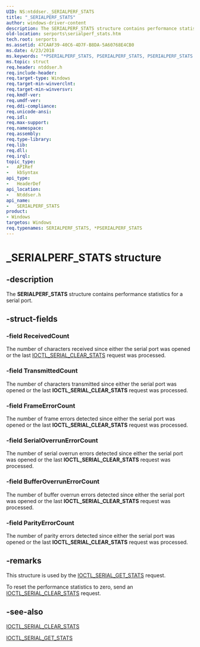 ```yaml
---
UID: NS:ntddser._SERIALPERF_STATS
title: "_SERIALPERF_STATS"
author: windows-driver-content
description: The SERIALPERF_STATS structure contains performance statistics for a serial port.
old-location: serports\serialperf_stats.htm
tech.root: serports
ms.assetid: 47CAAF39-40C6-4D7F-B8DA-5A60768E4CB0
ms.date: 4/23/2018
ms.keywords: "*PSERIALPERF_STATS, PSERIALPERF_STATS, PSERIALPERF_STATS structure pointer [Serial Ports], SERIALPERF_STATS, SERIALPERF_STATS structure [Serial Ports], _SERIALPERF_STATS, ntddser/PSERIALPERF_STATS, ntddser/SERIALPERF_STATS, serports.serialperf_stats"
ms.topic: struct
req.header: ntddser.h
req.include-header: 
req.target-type: Windows
req.target-min-winverclnt: 
req.target-min-winversvr: 
req.kmdf-ver: 
req.umdf-ver: 
req.ddi-compliance: 
req.unicode-ansi: 
req.idl: 
req.max-support: 
req.namespace: 
req.assembly: 
req.type-library: 
req.lib: 
req.dll: 
req.irql: 
topic_type:
-	APIRef
-	kbSyntax
api_type:
-	HeaderDef
api_location:
-	Ntddser.h
api_name:
-	SERIALPERF_STATS
product:
- Windows
targetos: Windows
req.typenames: SERIALPERF_STATS, *PSERIALPERF_STATS
---
```


# _SERIALPERF_STATS structure


## -description


The <b>SERIALPERF_STATS</b> structure contains performance statistics for a serial port.


## -struct-fields




### -field ReceivedCount

The number of characters received since either the serial port was opened or the last <a href="https://msdn.microsoft.com/library/windows/hardware/ff546538">IOCTL_SERIAL_CLEAR_STATS</a> request was processed.


### -field TransmittedCount

The number of characters transmitted since either the serial port was opened or the last <b>IOCTL_SERIAL_CLEAR_STATS</b> request was processed.


### -field FrameErrorCount

The number of frame errors detected since either the serial port was opened or the last <b>IOCTL_SERIAL_CLEAR_STATS</b> request was processed.


### -field SerialOverrunErrorCount

The number of serial overrun errors detected since either the serial port was opened or the last <b>IOCTL_SERIAL_CLEAR_STATS</b> request was processed.


### -field BufferOverrunErrorCount

The number of buffer overrun errors detected since either the serial port was opened or the last <b>IOCTL_SERIAL_CLEAR_STATS</b> request was processed.


### -field ParityErrorCount

The number of parity errors detected since either the serial port was opened or the last <b>IOCTL_SERIAL_CLEAR_STATS</b> request was processed.


## -remarks



This structure is used by the <a href="https://msdn.microsoft.com/library/windows/hardware/ff546600">IOCTL_SERIAL_GET_STATS</a> request.

To reset the performance statistics to zero, send an <a href="https://msdn.microsoft.com/library/windows/hardware/ff546538">IOCTL_SERIAL_CLEAR_STATS</a> request.




## -see-also




<a href="https://msdn.microsoft.com/library/windows/hardware/ff546538">IOCTL_SERIAL_CLEAR_STATS</a>



<a href="https://msdn.microsoft.com/library/windows/hardware/ff546600">IOCTL_SERIAL_GET_STATS</a>
 

 

